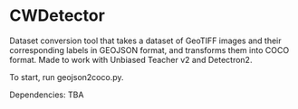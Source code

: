 # CWDetector

Dataset conversion tool that takes a dataset of GeoTIFF images and their corresponding labels in GEOJSON format, and transforms them into COCO format.
Made to work with Unbiased Teacher v2 and Detectron2.

To start, run geojson2coco.py.

Dependencies:
TBA
